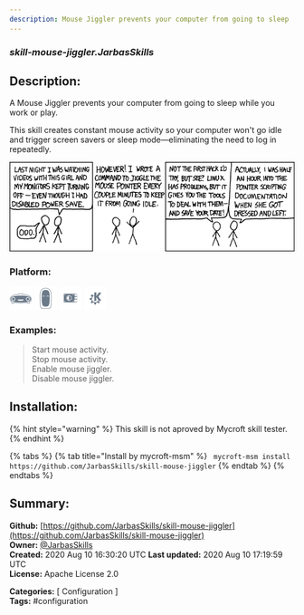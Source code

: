 ```yaml
---
description: Mouse Jiggler prevents your computer from going to sleep
---
```


### _skill-mouse-jiggler.JarbasSkills_  
## Description:  
A Mouse Jiggler prevents your computer from going to sleep while you work or play.

This skill creates constant mouse activity so your computer won't go idle and trigger screen savers or sleep mode—eliminating the need to log in repeatedly.

![](https://raw.githubusercontent.com/OpenJarbas/jiggle/master/xkcd.png)  
  
  
### Platform:  
 ![Mark I](../.gitbook/assets/mark-1-icon.png)  ![Mark II](../.gitbook/assets/mark-2-icon.png)  ![Picroft](../.gitbook/assets/picroft-icon.png)  ![plasmoid](../.gitbook/assets/kde.png)   
### Examples:  
> Start mouse activity.  
> Stop mouse activity.  
> Enable mouse jiggler.  
> Disable mouse jiggler.  
  
## Installation:  
{% hint style="warning" %}
This skill is not aproved by Mycroft skill tester.
{% endhint %}
    
{% tabs %}
{% tab title="Install by mycroft-msm" %}
``` mycroft-msm install https://github.com/JarbasSkills/skill-mouse-jiggler```
{% endtab %}
  {% endtabs %}
    
## Summary:  
**Github:** [https://github.com/JarbasSkills/skill-mouse-jiggler](https://github.com/JarbasSkills/skill-mouse-jiggler)  
**Owner:** [@JarbasSkills](https://github.com/JarbasSkills)  
**Created:** 2020 Aug 10 16:30:20 UTC  **Last updated:** 2020 Aug 10 17:19:59 UTC  
**License:** Apache License 2.0  
  
**Categories:** [ Configuration ]   
**Tags:** \#configuration   
